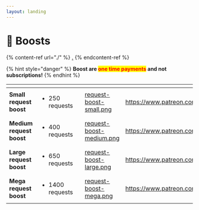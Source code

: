 ```yaml
---
layout: landing
---
```


# 🚀 Boosts

{% content-ref url="./" %}
[.](./)
{% endcontent-ref %}

{% hint style="danger" %}
**Boost are **<mark style="color:red;">**one time payments**</mark>** and not subscriptions!**
{% endhint %}

<table data-view="cards"><thead><tr><th></th><th></th><th></th><th data-hidden data-card-cover data-type="files"></th><th data-hidden data-card-target data-type="content-ref"></th></tr></thead><tbody><tr><td><strong>Small request boost</strong></td><td><ul><li>250 requests</li></ul></td><td></td><td><a href=".gitbook/assets/request-boost-small.png">request-boost-small.png</a></td><td><a href="https://www.patreon.com/EasyVoc">https://www.patreon.com/EasyVoc</a></td></tr><tr><td><strong>Medium request boost</strong></td><td><ul><li>400 requests</li></ul></td><td></td><td><a href=".gitbook/assets/request-boost-medium.png">request-boost-medium.png</a></td><td><a href="https://www.patreon.com/EasyVoc">https://www.patreon.com/EasyVoc</a></td></tr><tr><td><strong>Large request boost</strong></td><td><ul><li>650 requests</li></ul></td><td></td><td><a href=".gitbook/assets/request-boost-large.png">request-boost-large.png</a></td><td><a href="https://www.patreon.com/EasyVoc">https://www.patreon.com/EasyVoc</a></td></tr><tr><td><strong>Mega request boost</strong></td><td><ul><li>1400 requests</li></ul></td><td></td><td><a href=".gitbook/assets/request-boost-mega.png">request-boost-mega.png</a></td><td><a href="https://www.patreon.com/EasyVoc">https://www.patreon.com/EasyVoc</a></td></tr></tbody></table>

